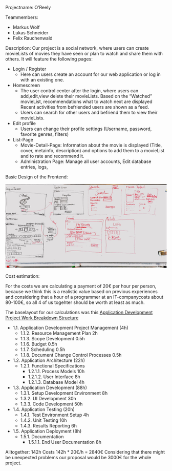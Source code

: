 Projectname: O’Reely

Teammembers:
- Markus Wolf
- Lukas Schneider
- Felix Rauchenwald

Description:
Our project is a social network, where users can create movieLists of movies they have seen or plan to watch and share them with others.
It will feature the following pages:
* Login / Register
   * Here can users create an account for our web application or log in with an existing one.
* Homescreen
   * The user control center after the login, where users can add,edit,view delete their movieLists. Based on the “Watched” movieList, recommendations what to watch next are displayed Recent activities from befriended users are shown as a feed. 
   * Users can search for other users and befriend them to view their movieLists.
* Edit profile
   * Users can change their profile settings (Username, password, favorite genres, filters)
* List-Page
    * Movie-Detail-Page: Information about the movie is displayed (Title, cover, metainfo, description) and options to add them to a movieList and to rate and recommend it.
    * Administration Page: Manage all user accounts, Edit database entries, logs,


Basic Design of the Frontend:

![Image1](images/PaperPrototype.jpg)

Cost estimation:

For the costs we are calculating a payment of 20€ per hour per person, because we think this is a
realistic value based on previous experiences and considering that a hour of a programmer at an
IT-companycosts about 80-100€, so all 4 of us togehter should be worth at least as much.

The baselayout for our calculations was this  [Application Development Project Work Breakdown Structure](http://www.theprojectdiva.com/application-development-project-work-breakdown-structure/)

* 1.1. Application Development Project Management (4h)
    * 1.1.2. Resource Management Plan 2h
    * 1.1.3. Scope Development 0.5h
    * 1.1.6. Budget 0.5h
    * 1.1.7. Scheduling 0.5h
    * 1.1.8. Document Change Control Processes 0.5h
* 1.2. Application Architecture (22h)
    * 1.2.1. Functional Specifications
        * 1.2.1.1. Process Models 10h
        * 1.2.1.2. User Interface 8h
        * 1.2.1.3. Database Model 4h
* 1.3. Application Development (88h)
    * 1.3.1. Setup Development Environment 8h
    * 1.3.2. UI Development 30h
    * 1.3.3. Code Development 50h
* 1.4. Application Testing (20h)
    * 1.4.1. Test Environment Setup 4h
    * 1.4.2. Unit Testing 10h
    * 1.4.3. Results Reporting 6h
* 1.5. Application Deployment  (8h)
    * 1.5.1. Documentation
        * 1.5.1.1. End User Documentation 8h

Alltogether: 142h
Costs 142h * 20€/h = 2840€
Considering that there might be unexpected problems our proposal would be 3000€ for the whole project.
